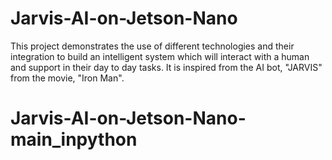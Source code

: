 # Jarvis-AI-on-Jetson-Nano
This project demonstrates the use of different technologies and their integration to build an intelligent system which will interact with a human and support in their day to day tasks. It is inspired from the AI bot, "JARVIS" from the movie, "Iron Man".
# Jarvis-AI-on-Jetson-Nano-main_inpython
